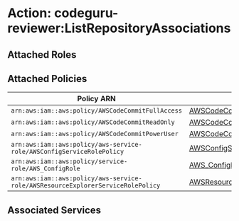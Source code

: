 # Action: codeguru-reviewer:ListRepositoryAssociations

## Attached Roles

## Attached Policies

| Policy ARN | Policy Name |
|------------|-------------|
| `arn:aws:iam::aws:policy/AWSCodeCommitFullAccess` | [AWSCodeCommitFullAccess](../policies.md#awscodecommitfullaccess) |
| `arn:aws:iam::aws:policy/AWSCodeCommitReadOnly` | [AWSCodeCommitReadOnly](../policies.md#awscodecommitreadonly) |
| `arn:aws:iam::aws:policy/AWSCodeCommitPowerUser` | [AWSCodeCommitPowerUser](../policies.md#awscodecommitpoweruser) |
| `arn:aws:iam::aws:policy/aws-service-role/AWSConfigServiceRolePolicy` | [AWSConfigServiceRolePolicy](../policies.md#awsconfigservicerolepolicy) |
| `arn:aws:iam::aws:policy/service-role/AWS_ConfigRole` | [AWS_ConfigRole](../policies.md#aws_configrole) |
| `arn:aws:iam::aws:policy/aws-service-role/AWSResourceExplorerServiceRolePolicy` | [AWSResourceExplorerServiceRolePolicy](../policies.md#awsresourceexplorerservicerolepolicy) |

## Associated Services

